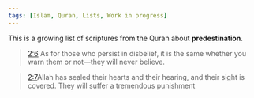 ```yaml
---
tags: [Islam, Quran, Lists, Work in progress]
---
```


This is a growing list of scriptures from the Quran about **predestination**.

> [2:6](https://quran.com/2/6) As for those who persist in disbelief, it is the same whether you warn them or not—they will never believe. 

> [2:7](https://quran.com/2/7)Allah has sealed their hearts and their hearing, and their sight is covered. They will suffer a tremendous punishment</span>
